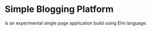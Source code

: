 # Simple Blogging Platform

Is an experimental single page application build using Elm language. 


